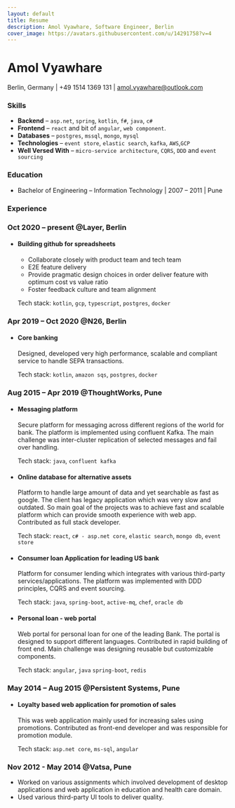 ```yaml
---
layout: default
title: Resume
description: Amol Vyawhare, Software Engineer, Berlin
cover_image: https://avatars.githubusercontent.com/u/14291758?v=4
---
```


# Amol Vyawhare

Berlin, Germany \| +49 1514 1369 131 \| [amol.vyawhare@outlook.com
](mailto:amol.vyawhare@outlook.com
)

### <i class="fa fa-code"></i> Skills

- **Backend** – `asp.net`, `spring`, `kotlin`, `f#`, `java`, `c#`
- **Frontend** – `react` and bit of `angular`, `web component`.
- **Databases** – `postgres`, `mssql`, `mongo`, `mysql`
- **Technologies** – `event store`, `elastic search`, `kafka`, `AWS`,`GCP`
- **Well Versed With** – `micro-service architecture`, `CQRS`, `DDD` and `event sourcing`

### <i class="fa fa-graduation-cap"></i> Education

- Bachelor of Engineering – Information Technology \| 2007 – 2011 \| Pune

### <i class="fa fa-tools"></i> Experience

### <i class="fa fa-code-branch"></i> Oct 2020 – present @Layer, Berlin

- #### Building github for spreadsheets

  - Collaborate closely with product team and tech team
  - E2E feature delivery
  - Provide pragmatic design choices in order deliver feature with optimum cost vs value ratio
  - Foster feedback culture and team alignment

   Tech stack: `kotlin`, `gcp`, `typescript`, `postgres`, `docker`

### <i class="fa fa-code-branch"></i> Apr 2019 – Oct 2020 @N26, Berlin

- #### Core banking

    Designed, developed very high performance, scalable and compliant service to handle SEPA transactions.

    Tech stack: `kotlin`, `amazon sqs`, `postgres`, `docker`

### <i class="fa fa-code-branch"></i> Aug 2015 – Apr 2019 @ThoughtWorks, Pune

- #### Messaging platform

    Secure platform for messaging across different regions of the world for bank. The platform is implemented using confluent Kafka. The main challenge was inter-cluster replication of selected messages and fail over handling.

    Tech stack: `java`, `confluent kafka`

- #### Online database for alternative assets

   Platform to handle large amount of data and yet searchable as fast as google. The client has legacy application which was very slow and outdated. So main goal of the projects was to achieve fast and scalable platform which can provide smooth experience with web app. Contributed as full stack developer.

    Tech stack: `react`, `c# - asp.net core`, `elastic search`, `mongo db`, `event store`

- #### Consumer loan Application for leading US bank

   Platform for consumer lending which integrates with various third-party services/applications. The platform was implemented with DDD principles, CQRS and event sourcing.

   Tech stack: `java`, `spring-boot`, `active-mq`, `chef`, `oracle db`

- #### Personal loan - web portal

   Web portal for personal loan for one of the leading Bank. The portal is designed to support different languages. Contributed in rapid building of front end. Main challenge was designing reusable but customizable components.

   Tech stack: `angular`, `java` `spring-boot`, `redis`

### <i class="fa fa-code-branch"></i> May 2014 – Aug 2015 @Persistent Systems, Pune

- #### Loyalty based web application for promotion of sales

   This was web application mainly used for increasing sales using promotions. Contributed as front-end developer and was responsible for promotion module.

   Tech stack: `asp.net core`, `ms-sql`, `angular`

### <i class="fa fa-code-branch"></i> Nov 2012 - May 2014 @Vatsa, Pune

- Worked on various assignments which involved development of desktop applications and
    web application in education and health care domain.
- Used various third-party UI tools to deliver quality.
